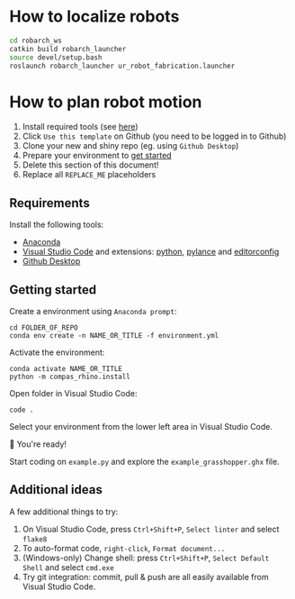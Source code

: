 # How to localize robots

```bash
cd robarch_ws
catkin build robarch_launcher
source devel/setup.bash
roslaunch robarch_launcher ur_robot_fabrication.launcher
```


# How to plan robot motion

1. Install required tools (see [here](#requirements))
2. Click `Use this template` on Github (you need to be logged in to Github)
3. Clone your new and shiny repo (eg. using `Github Desktop`)
4. Prepare your environment to [get started](#getting-started)
5. Delete this section of this document!
6. Replace all `REPLACE_ME` placeholders

## Requirements

Install the following tools:

- [Anaconda](https://www.anaconda.com/products/individual)
- [Visual Studio Code](https://code.visualstudio.com/) and extensions: [python](https://marketplace.visualstudio.com/items?itemName=ms-python.python), [pylance](https://marketplace.visualstudio.com/items?itemName=ms-python.vscode-pylance) and [editorconfig](https://marketplace.visualstudio.com/items?itemName=EditorConfig.EditorConfig)
- [Github Desktop](https://desktop.github.com/)

## Getting started

Create a environment using `Anaconda prompt`:

    cd FOLDER_OF_REPO
    conda env create -n NAME_OR_TITLE -f environment.yml

Activate the environment:

    conda activate NAME_OR_TITLE
    python -m compas_rhino.install

Open folder in Visual Studio Code:

    code .

Select your environment from the lower left area in Visual Studio Code.


🚀 You're ready! 

Start coding on `example.py` and explore the `example_grasshopper.ghx` file.

## Additional ideas

A few additional things to try:

1. On Visual Studio Code, press `Ctrl+Shift+P`, `Select linter` and select `flake8`
1. To auto-format code, `right-click`, `Format document...`
1. (Windows-only) Change shell: press `Ctrl+Shift+P`, `Select Default Shell` and select `cmd.exe`
1. Try git integration: commit, pull & push are all easily available from Visual Studio Code.
